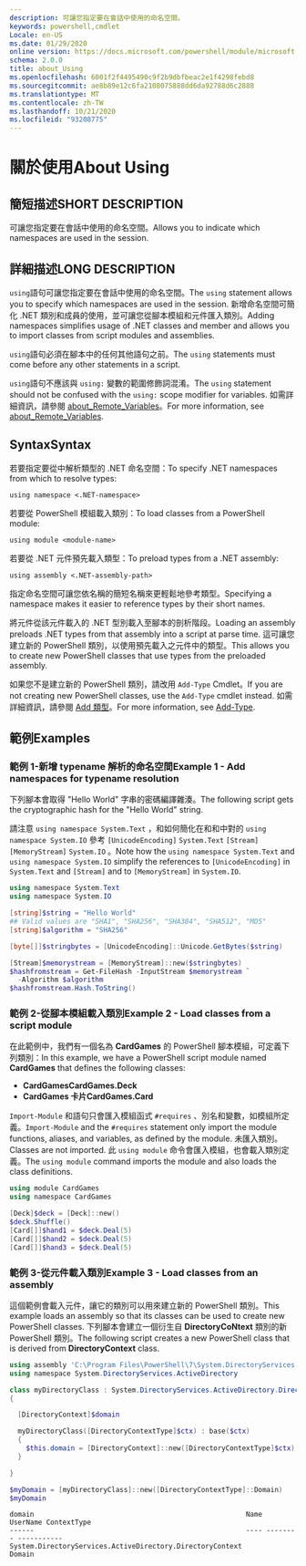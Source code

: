 ```yaml
---
description: 可讓您指定要在會話中使用的命名空間。
keywords: powershell,cmdlet
Locale: en-US
ms.date: 01/29/2020
online version: https://docs.microsoft.com/powershell/module/microsoft.powershell.core/about/about_using?view=powershell-6&WT.mc_id=ps-gethelp
schema: 2.0.0
title: about_Using
ms.openlocfilehash: 6001f2f4495490c9f2b9dbfbeac2e1f4298febd8
ms.sourcegitcommit: ae8b89e12c6fa2108075888dd6da92788d6c2888
ms.translationtype: MT
ms.contentlocale: zh-TW
ms.lasthandoff: 10/21/2020
ms.locfileid: "93208775"
---
```

# <a name="about-using"></a><span data-ttu-id="7fcf5-104">關於使用</span><span class="sxs-lookup"><span data-stu-id="7fcf5-104">About Using</span></span>

## <a name="short-description"></a><span data-ttu-id="7fcf5-105">簡短描述</span><span class="sxs-lookup"><span data-stu-id="7fcf5-105">SHORT DESCRIPTION</span></span>
<span data-ttu-id="7fcf5-106">可讓您指定要在會話中使用的命名空間。</span><span class="sxs-lookup"><span data-stu-id="7fcf5-106">Allows you to indicate which namespaces are used in the session.</span></span>

## <a name="long-description"></a><span data-ttu-id="7fcf5-107">詳細描述</span><span class="sxs-lookup"><span data-stu-id="7fcf5-107">LONG DESCRIPTION</span></span>

<span data-ttu-id="7fcf5-108">`using`語句可讓您指定要在會話中使用的命名空間。</span><span class="sxs-lookup"><span data-stu-id="7fcf5-108">The `using` statement allows you to specify which namespaces are used in the session.</span></span> <span data-ttu-id="7fcf5-109">新增命名空間可簡化 .NET 類別和成員的使用，並可讓您從腳本模組和元件匯入類別。</span><span class="sxs-lookup"><span data-stu-id="7fcf5-109">Adding namespaces simplifies usage of .NET classes and member and allows you to import classes from script modules and assemblies.</span></span>

<span data-ttu-id="7fcf5-110">`using`語句必須在腳本中的任何其他語句之前。</span><span class="sxs-lookup"><span data-stu-id="7fcf5-110">The `using` statements must come before any other statements in a script.</span></span>

<span data-ttu-id="7fcf5-111">`using`語句不應該與 `using:` 變數的範圍修飾詞混淆。</span><span class="sxs-lookup"><span data-stu-id="7fcf5-111">The `using` statement should not be confused with the `using:` scope modifier for variables.</span></span> <span data-ttu-id="7fcf5-112">如需詳細資訊，請參閱 [about_Remote_Variables](about_Remote_Variables.md)。</span><span class="sxs-lookup"><span data-stu-id="7fcf5-112">For more information, see [about_Remote_Variables](about_Remote_Variables.md).</span></span>

## <a name="syntax"></a><span data-ttu-id="7fcf5-113">Syntax</span><span class="sxs-lookup"><span data-stu-id="7fcf5-113">Syntax</span></span>

<span data-ttu-id="7fcf5-114">若要指定要從中解析類型的 .NET 命名空間：</span><span class="sxs-lookup"><span data-stu-id="7fcf5-114">To specify .NET namespaces from which to resolve types:</span></span>

```
using namespace <.NET-namespace>
```

<span data-ttu-id="7fcf5-115">若要從 PowerShell 模組載入類別：</span><span class="sxs-lookup"><span data-stu-id="7fcf5-115">To load classes from a PowerShell module:</span></span>

```
using module <module-name>
```

<span data-ttu-id="7fcf5-116">若要從 .NET 元件預先載入類型：</span><span class="sxs-lookup"><span data-stu-id="7fcf5-116">To preload types from a .NET assembly:</span></span>

```
using assembly <.NET-assembly-path>
```

<span data-ttu-id="7fcf5-117">指定命名空間可讓您依名稱的簡短名稱來更輕鬆地參考類型。</span><span class="sxs-lookup"><span data-stu-id="7fcf5-117">Specifying a namespace makes it easier to reference types by their short names.</span></span>

<span data-ttu-id="7fcf5-118">將元件從該元件載入的 .NET 型別載入至腳本的剖析階段。</span><span class="sxs-lookup"><span data-stu-id="7fcf5-118">Loading an assembly preloads .NET types from that assembly into a script at parse time.</span></span> <span data-ttu-id="7fcf5-119">這可讓您建立新的 PowerShell 類別，以使用預先載入之元件中的類型。</span><span class="sxs-lookup"><span data-stu-id="7fcf5-119">This allows you to create new PowerShell classes that use types from the preloaded assembly.</span></span>

<span data-ttu-id="7fcf5-120">如果您不是建立新的 PowerShell 類別，請改用 `Add-Type` Cmdlet。</span><span class="sxs-lookup"><span data-stu-id="7fcf5-120">If you are not creating new PowerShell classes, use the `Add-Type` cmdlet instead.</span></span> <span data-ttu-id="7fcf5-121">如需詳細資訊，請參閱 [Add 類型](xref:Microsoft.PowerShell.Utility.Add-Type)。</span><span class="sxs-lookup"><span data-stu-id="7fcf5-121">For more information, see [Add-Type](xref:Microsoft.PowerShell.Utility.Add-Type).</span></span>

## <a name="examples"></a><span data-ttu-id="7fcf5-122">範例</span><span class="sxs-lookup"><span data-stu-id="7fcf5-122">Examples</span></span>

### <a name="example-1---add-namespaces-for-typename-resolution"></a><span data-ttu-id="7fcf5-123">範例 1-新增 typename 解析的命名空間</span><span class="sxs-lookup"><span data-stu-id="7fcf5-123">Example 1 - Add namespaces for typename resolution</span></span>

<span data-ttu-id="7fcf5-124">下列腳本會取得 "Hello World" 字串的密碼編譯雜湊。</span><span class="sxs-lookup"><span data-stu-id="7fcf5-124">The following script gets the cryptographic hash for the "Hello World" string.</span></span>

<span data-ttu-id="7fcf5-125">請注意 `using namespace System.Text` ，和如何簡化在和和中對的 `using namespace System.IO` 參考 `[UnicodeEncoding]` `System.Text` `[Stream]` `[MemoryStream]` `System.IO` 。</span><span class="sxs-lookup"><span data-stu-id="7fcf5-125">Note how the `using namespace System.Text` and `using namespace System.IO` simplify the references to `[UnicodeEncoding]` in `System.Text` and `[Stream]` and to `[MemoryStream]` in `System.IO`.</span></span>

```powershell
using namespace System.Text
using namespace System.IO

[string]$string = "Hello World"
## Valid values are "SHA1", "SHA256", "SHA384", "SHA512", "MD5"
[string]$algorithm = "SHA256"

[byte[]]$stringbytes = [UnicodeEncoding]::Unicode.GetBytes($string)

[Stream]$memorystream = [MemoryStream]::new($stringbytes)
$hashfromstream = Get-FileHash -InputStream $memorystream `
  -Algorithm $algorithm
$hashfromstream.Hash.ToString()
```

### <a name="example-2---load-classes-from-a-script-module"></a><span data-ttu-id="7fcf5-126">範例 2-從腳本模組載入類別</span><span class="sxs-lookup"><span data-stu-id="7fcf5-126">Example 2 - Load classes from a script module</span></span>

<span data-ttu-id="7fcf5-127">在此範例中，我們有一個名為 **CardGames** 的 PowerShell 腳本模組，可定義下列類別：</span><span class="sxs-lookup"><span data-stu-id="7fcf5-127">In this example, we have a PowerShell script module named **CardGames** that defines the following classes:</span></span>

- <span data-ttu-id="7fcf5-128">**CardGames**</span><span class="sxs-lookup"><span data-stu-id="7fcf5-128">**CardGames.Deck**</span></span>
- <span data-ttu-id="7fcf5-129">**CardGames 卡片**</span><span class="sxs-lookup"><span data-stu-id="7fcf5-129">**CardGames.Card**</span></span>

<span data-ttu-id="7fcf5-130">`Import-Module` 和語句只會匯入模組函式 `#requires` 、別名和變數，如模組所定義。</span><span class="sxs-lookup"><span data-stu-id="7fcf5-130">`Import-Module` and the `#requires` statement only import the module functions, aliases, and variables, as defined by the module.</span></span> <span data-ttu-id="7fcf5-131">未匯入類別。</span><span class="sxs-lookup"><span data-stu-id="7fcf5-131">Classes are not imported.</span></span> <span data-ttu-id="7fcf5-132">此 `using module` 命令會匯入模組，也會載入類別定義。</span><span class="sxs-lookup"><span data-stu-id="7fcf5-132">The `using module` command imports the module and also loads the class definitions.</span></span>

```powershell
using module CardGames
using namespace CardGames

[Deck]$deck = [Deck]::new()
$deck.Shuffle()
[Card[]]$hand1 = $deck.Deal(5)
[Card[]]$hand2 = $deck.Deal(5)
[Card[]]$hand3 = $deck.Deal(5)
```

### <a name="example-3---load-classes-from-an-assembly"></a><span data-ttu-id="7fcf5-133">範例 3-從元件載入類別</span><span class="sxs-lookup"><span data-stu-id="7fcf5-133">Example 3 - Load classes from an assembly</span></span>

<span data-ttu-id="7fcf5-134">這個範例會載入元件，讓它的類別可以用來建立新的 PowerShell 類別。</span><span class="sxs-lookup"><span data-stu-id="7fcf5-134">This example loads an assembly so that its classes can be used to create new PowerShell classes.</span></span> <span data-ttu-id="7fcf5-135">下列腳本會建立一個衍生自 **DirectoryCoNtext** 類別的新 PowerShell 類別。</span><span class="sxs-lookup"><span data-stu-id="7fcf5-135">The following script creates a new PowerShell class that is derived from **DirectoryContext** class.</span></span>

```powershell
using assembly 'C:\Program Files\PowerShell\7\System.DirectoryServices.dll'
using namespace System.DirectoryServices.ActiveDirectory

class myDirectoryClass : System.DirectoryServices.ActiveDirectory.DirectoryContext
{

  [DirectoryContext]$domain

  myDirectoryClass([DirectoryContextType]$ctx) : base($ctx)
  {
    $this.domain = [DirectoryContext]::new([DirectoryContextType]$ctx)
  }

}

$myDomain = [myDirectoryClass]::new([DirectoryContextType]::Domain)
$myDomain
```

```Output
domain                                                    Name UserName ContextType
------                                                    ---- -------- -----------
System.DirectoryServices.ActiveDirectory.DirectoryContext                    Domain
```
